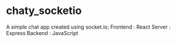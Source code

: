 # chaty_socketio
A simple chat app created using socket.io;
Frontend : React
Server : Express
Backend : JavaScript

